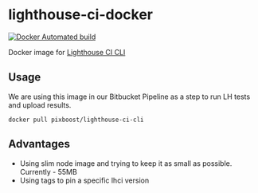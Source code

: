 # lighthouse-ci-docker

[![Docker Automated build](https://img.shields.io/docker/automated/jrottenberg/ffmpeg.svg)](https://hub.docker.com/r/pixboost/lighthouse-ci-cli/)

Docker image for [Lighthouse CI CLI](https://github.com/GoogleChrome/lighthouse-ci)

## Usage

We are using this image in our Bitbucket Pipeline as a step to run LH tests and upload results.

```
docker pull pixboost/lighthouse-ci-cli
```

## Advantages

* Using slim node image and trying to keep it as small as possible. Currently - 55MB
* Using tags to pin a specific lhci version